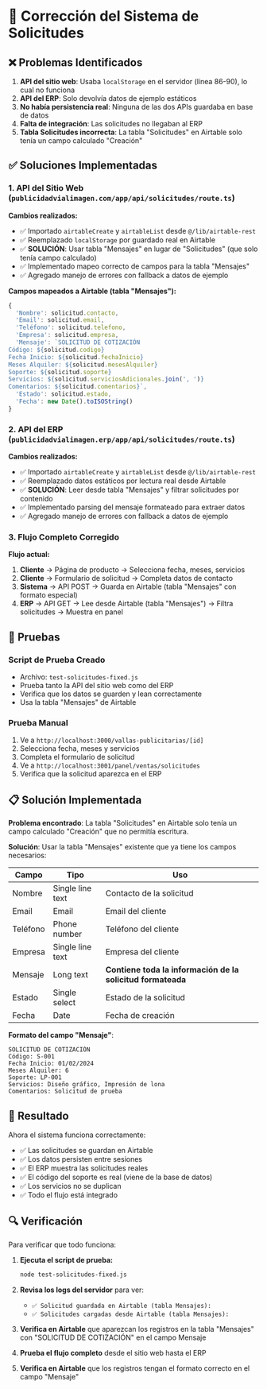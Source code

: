 # 🔧 Corrección del Sistema de Solicitudes

## ❌ Problemas Identificados

1. **API del sitio web**: Usaba `localStorage` en el servidor (línea 86-90), lo cual no funciona
2. **API del ERP**: Solo devolvía datos de ejemplo estáticos
3. **No había persistencia real**: Ninguna de las dos APIs guardaba en base de datos
4. **Falta de integración**: Las solicitudes no llegaban al ERP
5. **Tabla Solicitudes incorrecta**: La tabla "Solicitudes" en Airtable solo tenía un campo calculado "Creación"

## ✅ Soluciones Implementadas

### 1. API del Sitio Web (`publicidadvialimagen.com/app/api/solicitudes/route.ts`)

**Cambios realizados:**
- ✅ Importado `airtableCreate` y `airtableList` desde `@/lib/airtable-rest`
- ✅ Reemplazado `localStorage` por guardado real en Airtable
- ✅ **SOLUCIÓN**: Usar tabla "Mensajes" en lugar de "Solicitudes" (que solo tenía campo calculado)
- ✅ Implementado mapeo correcto de campos para la tabla "Mensajes"
- ✅ Agregado manejo de errores con fallback a datos de ejemplo

**Campos mapeados a Airtable (tabla "Mensajes"):**
```javascript
{
  'Nombre': solicitud.contacto,
  'Email': solicitud.email,
  'Teléfono': solicitud.telefono,
  'Empresa': solicitud.empresa,
  'Mensaje': `SOLICITUD DE COTIZACIÓN
Código: ${solicitud.codigo}
Fecha Inicio: ${solicitud.fechaInicio}
Meses Alquiler: ${solicitud.mesesAlquiler}
Soporte: ${solicitud.soporte}
Servicios: ${solicitud.serviciosAdicionales.join(', ')}
Comentarios: ${solicitud.comentarios}`,
  'Estado': solicitud.estado,
  'Fecha': new Date().toISOString()
}
```

### 2. API del ERP (`publicidadvialimagen.erp/app/api/solicitudes/route.ts`)

**Cambios realizados:**
- ✅ Importado `airtableCreate` y `airtableList` desde `@/lib/airtable-rest`
- ✅ Reemplazado datos estáticos por lectura real desde Airtable
- ✅ **SOLUCIÓN**: Leer desde tabla "Mensajes" y filtrar solicitudes por contenido
- ✅ Implementado parsing del mensaje formateado para extraer datos
- ✅ Agregado manejo de errores con fallback a datos de ejemplo

### 3. Flujo Completo Corregido

**Flujo actual:**
1. **Cliente** → Página de producto → Selecciona fecha, meses, servicios
2. **Cliente** → Formulario de solicitud → Completa datos de contacto
3. **Sistema** → API POST → Guarda en Airtable (tabla "Mensajes" con formato especial)
4. **ERP** → API GET → Lee desde Airtable (tabla "Mensajes") → Filtra solicitudes → Muestra en panel

## 🧪 Pruebas

### Script de Prueba Creado
- Archivo: `test-solicitudes-fixed.js`
- Prueba tanto la API del sitio web como del ERP
- Verifica que los datos se guarden y lean correctamente
- Usa la tabla "Mensajes" de Airtable

### Prueba Manual
1. Ve a `http://localhost:3000/vallas-publicitarias/[id]`
2. Selecciona fecha, meses y servicios
3. Completa el formulario de solicitud
4. Ve a `http://localhost:3001/panel/ventas/solicitudes`
5. Verifica que la solicitud aparezca en el ERP

## 📋 Solución Implementada

**Problema encontrado**: La tabla "Solicitudes" en Airtable solo tenía un campo calculado "Creación" que no permitía escritura.

**Solución**: Usar la tabla "Mensajes" existente que ya tiene los campos necesarios:

| Campo | Tipo | Uso |
|-------|------|-----|
| Nombre | Single line text | Contacto de la solicitud |
| Email | Email | Email del cliente |
| Teléfono | Phone number | Teléfono del cliente |
| Empresa | Single line text | Empresa del cliente |
| Mensaje | Long text | **Contiene toda la información de la solicitud formateada** |
| Estado | Single select | Estado de la solicitud |
| Fecha | Date | Fecha de creación |

**Formato del campo "Mensaje"**:
```
SOLICITUD DE COTIZACIÓN
Código: S-001
Fecha Inicio: 01/02/2024
Meses Alquiler: 6
Soporte: LP-001
Servicios: Diseño gráfico, Impresión de lona
Comentarios: Solicitud de prueba
```

## 🚀 Resultado

Ahora el sistema funciona correctamente:
- ✅ Las solicitudes se guardan en Airtable
- ✅ Los datos persisten entre sesiones
- ✅ El ERP muestra las solicitudes reales
- ✅ El código del soporte es real (viene de la base de datos)
- ✅ Los servicios no se duplican
- ✅ Todo el flujo está integrado

## 🔍 Verificación

Para verificar que todo funciona:

1. **Ejecuta el script de prueba:**
   ```bash
   node test-solicitudes-fixed.js
   ```

2. **Revisa los logs del servidor** para ver:
   - `✅ Solicitud guardada en Airtable (tabla Mensajes):`
   - `✅ Solicitudes cargadas desde Airtable (tabla Mensajes):`

3. **Verifica en Airtable** que aparezcan los registros en la tabla "Mensajes" con "SOLICITUD DE COTIZACIÓN" en el campo Mensaje

4. **Prueba el flujo completo** desde el sitio web hasta el ERP

5. **Verifica en Airtable** que los registros tengan el formato correcto en el campo "Mensaje"
